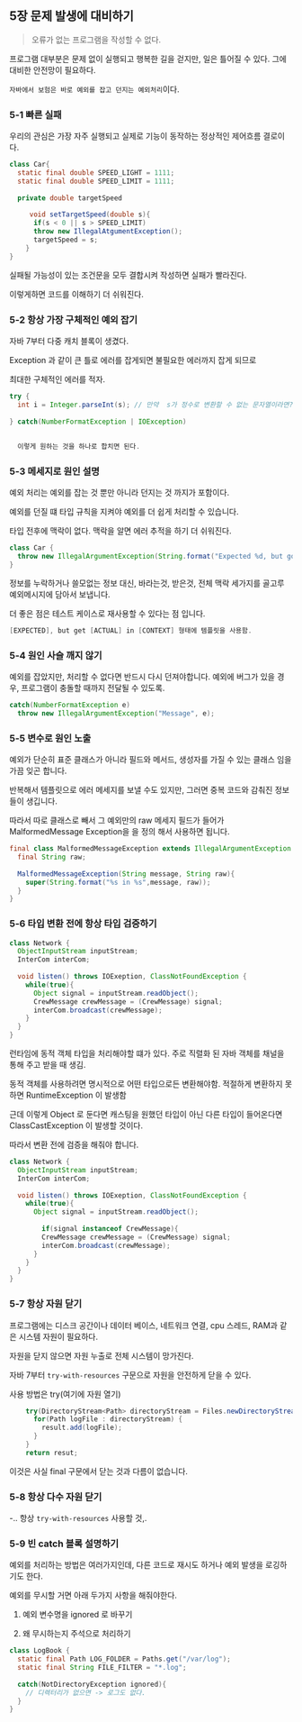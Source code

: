 ## 5장 문제 발생에 대비하기

> 오류가 없는 프로그램을 작성할 수 없다.

프로그램 대부분은 문제 없이 실행되고 행복한 길을 걷지만, 일은 틀어질 수 있다. 그에 대비한 안전망이 필요하다. 

`자바에서 보험은 바로 예외를 잡고 던지는 예외처리`이다.



### 5-1 빠른 실패

우리의 관심은 가장 자주 실행되고 실제로 기능이 동작하는 정상적인 제어흐름 결로이다.

```java
class Car{
  static final double SPEED_LIGHT = 1111;
  static final double SPEED_LIMIT = 1111;
  
  private double targetSpeed
    
     void setTargetSpeed(double s){
      if(s < 0 || s > SPEED_LIMIT)
      throw new IllegalAtgumentException();
      targetSpeed = s;
    }
}
```

실패될 가능성이 있는 조건문을 모두 결합시켜 작성하면 실패가 빨라진다. 

이렇게하면 코드를 이해하기 더 쉬워진다. 



### 5-2 항상 가장 구체적인 예외 잡기

자바 7부터 다중 캐치 블록이 생겼다. 

Exception 과 같이 큰 틀로 에러를 잡게되면 불필요한 에러까지 잡게 되므로 

최대한 구체적인 에러를 적자. 

```java
try {
  int i = Integer.parseInt(s); // 만약  s가 정수로 변환할 수 없는 문자열이라면? 넘버포멧 익셉션이 뜨겠지?
  
} catch(NumberFormatException | IOException)
  
  
  이렇게 원하는 것을 하나로 합치면 된다. 
```



### 5-3 메세지로 원인 설명 

예외 처리는 예외를 잡는 것 뿐만 아니라 던지는 것 까지가 포함이다.

예외를 던질 떄 타입 규칙을 지켜야 예외를 더 쉽게 처리할 수 있습니다. 

타입 전후에 맥락이 없다.  맥락을 알면 에러 추적을 하기 더 쉬워진다.

```java
class Car {
  throw new IllegalArgumentException(String.format("Expected %d, but got $d chatacters in '%s' ", Transmission.MESSAGE_LENGTH, rawMessage.length(),rawMessage));
}
```

정보를 누락하거나 쓸모없는 정보 대신, 바라는것, 받은것, 전체 맥락 세가지를 골고루 예외메시지에 담아서 보냅니다.

더 좋은 점은 테스트 케이스로 재사용할 수 있다는 점 입니다. 

```java
[EXPECTED], but get [ACTUAL] in [CONTEXT] 형태에 템플릿을 사용함.
```



### 5-4 원인 사슬 깨지 않기

예외를 잡았지만, 처리할 수 없다면 반드시 다시 던져야합니다. 예외에 버그가 있을 경우, 프로그램이 충돌할 때까지 전달될 수 있도록. 

```java 
catch(NumberFormatException e)
  throw new IllegalArgumentException("Message", e);

```



### 5-5 변수로 원인 노출

예외가 단순히 표준 클래스가 아니라 필드와 메서드, 생성자를 가질 수 있는 클래스 임을 가끔 잊곤 합니다. 

반복해서 템플릿으로 에러 메세지를 보낼 수도 있지만, 그러면 중복 코드와 감춰진 정보들이 생깁니다. 

따라서 따로 클래스로 빼서 그 예외만의 raw 메세지 필드가 들어가 MalformedMessage Exception을 을 정의 해서 사용하면 됩니다.

```java 
final class MalformedMessageException extends IllegalArgumentException {
  final String raw;
  
  MalformedMessageException(String message, String raw){
    super(String.format("%s in %s",message, raw));
  }
}
```



### 5-6 타입 변환 전에 항상 타입 검증하기

```java
class Network {
  ObjectInputStream inputStream;
  InterCom interCom;
  
  void listen() throws IOExeption, ClassNotFoundException {
    while(true){
      Object signal = inputStream.readObject();
      CrewMessage crewMessage = (CrewMessage) signal;
      interCom.broadcast(crewMessage);
    }
  }
}
```



런타임에 동적 객체 타입을 처리해야할 떄가 있다. 주로 직렬화 된 자바 객체를 채널을 통해 주고 받을 때 생김.

동적 객체를 사용하려면 명시적으로 어떤 타입으로든 변환해야함. 적절하게 변환하지 못하면 RuntimeException 이 발생함

근데 이렇게 Object 로 둔다면 캐스팅을 원했던 타입이 아닌 다른 타입이 들어온다면 ClassCastException 이 발생할 것이다. 

따라서 변환 전에 검증을 해줘야 합니다. 



```java
class Network {
  ObjectInputStream inputStream;
  InterCom interCom;
  
  void listen() throws IOExeption, ClassNotFoundException {
    while(true){
      Object signal = inputStream.readObject();
      
        if(signal instanceof CrewMessage){
        CrewMessage crewMessage = (CrewMessage) signal;
        interCom.broadcast(crewMessage);
      }
    }
  }
}
```



### 5-7 항상 자원 닫기

프로그램에는 디스크 공간이나 데이터 베이스, 네트워크 연결, cpu 스레드, RAM과 같은 시스템 자원이 필요하다. 

자원을 닫지 않으면 자원 누출로 전체 시스템이 망가진다. 

자바 7부터 `try-with-resources` 구문으로 자원을 안전하게 닫을 수 있다. 

사용 방법은 try(여기에 자원 열기)

```java
    try(DirectoryStream<Path> directoryStream = Files.newDirectoryStream(LOG_FOLDER, FILE_FILTER)) {
      for(Path logFile : directoryStream) {
        result.add(logFile);
      }
    }
	return resut;

```

이것은 사실 final 구문에서 닫는 것과 다름이 없습니다.



### 5-8 항상 다수 자원 닫기

-.. 항상 `try-with-resources` 사용할 것,.



### 5-9 빈 catch 블록 설명하기 

예외를 처리하는 방법은 여러가지인데, 다른 코드로 재시도 하거나 예외 발생을 로깅하기도 한다. 

예외를 무시할 거면 아래 두가지 사항을 해줘야한다.

1. 예외 변수명을 ignored 로 바꾸기

2. 왜 무시하는지 주석으로 처리하기

```java
class LogBook {
  static final Path LOG_FOLDER = Paths.get("/var/log");
  static final String FILE_FILTER = "*.log";
  
  catch(NotDirectoryException ignored){
    // 디렉터리가 없으면 -> 로그도 없다. 
  }
}
```
